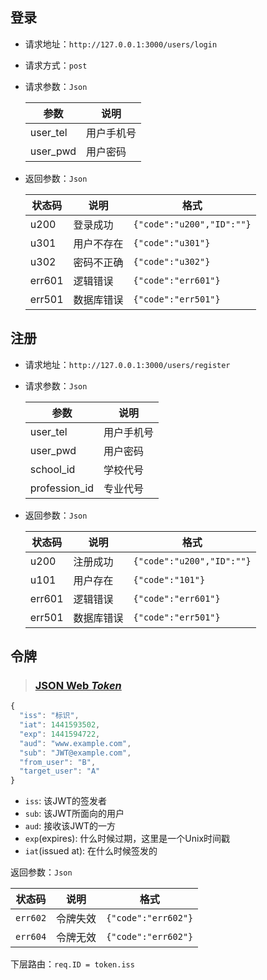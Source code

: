 ## 登录

- 请求地址：`http://127.0.0.1:3000/users/login`

- 请求方式：`post` 

- 请求参数：`Json` 

  | 参数       | 说明    |
  | -------- | ----- |
  | user_tel | 用户手机号 |
  | user_pwd | 用户密码  |

- 返回参数：`Json`

  | 状态码    | 说明    | 格式                        |
  | ------ | ----- | ------------------------- |
  | u200   | 登录成功  | `{"code":"u200","ID":""}` |
  | u301   | 用户不存在 | `{"code":"u301"}`         |
  | u302   | 密码不正确 | `{"code":"u302"}`         |
  | err601 | 逻辑错误  | `{"code":"err601"}`       |
  | err501 | 数据库错误 | `{"code":"err501"}`       |

## 注册

- 请求地址：`http://127.0.0.1:3000/users/register`

- 请求参数：`Json` 

  | 参数            | 说明    |
  | ------------- | ----- |
  | user_tel      | 用户手机号 |
  | user_pwd      | 用户密码  |
  | school_id     | 学校代号  |
  | profession_id | 专业代号  |

- 返回参数：`Json`

  | 状态码    | 说明    | 格式                        |
  | ------ | ----- | ------------------------- |
  | u200   | 注册成功  | `{"code":"u200","ID":""}` |
  | u101   | 用户存在  | `{"code":"101"}`          |
  | err601 | 逻辑错误  | `{"code":"err601"}`       |
  | err501 | 数据库错误 | `{"code":"err501"}`       |


## 令牌

> ### [JSON Web *Token*](http://www.baidu.com/link?url=rssarJp884CG7fIFhtXjYBiGOlZn7WudQxIz69foZliFjFHRUO1ebSmul4zoTZbbg8DTORG2hyd9sPrusCGdSUdIgFuH_MCnOw3I8E16Lo3)

```javascript
{
  "iss": "标识",
  "iat": 1441593502,
  "exp": 1441594722,
  "aud": "www.example.com",
  "sub": "JWT@example.com",
  "from_user": "B",
  "target_user": "A"
}
```

- `iss`: 该JWT的签发者
- `sub`: 该JWT所面向的用户
- `aud`: 接收该JWT的一方
- `exp`(expires): 什么时候过期，这里是一个Unix时间戳
- `iat`(issued at): 在什么时候签发的

返回参数：`Json`

| 状态码      | 说明   | 格式                  |
| -------- | ---- | ------------------- |
| `err602` | 令牌失效 | `{"code":"err602"}` |
| `err604` | 令牌无效 | `{"code":"err602"}` |

下层路由：`req.ID = token.iss` 